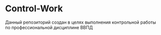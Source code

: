 # Control-Work
Данный репозиторий создан в целях выполнения  контрольной работы по профессиональной дисциплине ВВПД
